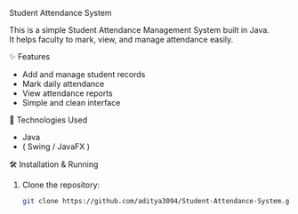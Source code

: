 Student Attendance System

This is a simple Student Attendance Management System built in Java.  
It helps faculty to mark, view, and manage attendance easily.

 ✨ Features
- Add and manage student records
- Mark daily attendance
- View attendance reports
- Simple and clean interface

📌 Technologies Used
- Java
- ( Swing / JavaFX )

🛠 Installation & Running
1. Clone the repository:
   ```bash
   git clone https://github.com/aditya3094/Student-Attendance-System.git
